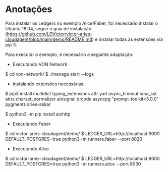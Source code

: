 # Anotações

Para instalar os Ledgers no exemplo Alice/Faber, foi necessário instalar o Ubuntu 18.04, seguir o guia de instalação (https://github.com/LDVictor/victor-aries-cloudagent/blob/main/demo/README.md) e instalar todas as extensões via pip 3.

Para executar o exemplo, é necessário a seguinte adaptação:

 - Executando VON Network:

$ cd von-network/
$ ./manage start --logs

 - Instalando extensões necessárias:

$ pip3 install multidict typing_extensions attr yarl async_timeout idna_ssl attrs charset_normalizer aiosignal qrcode asyncpg "prompt-toolkit<3.0.0" pygments aries-askar

$ python3 -m pip install aiohttp

 - Executando Faber

$ cd victor-aries-cloudagent/demo/
$ LEDGER_URL=http://localhost:9000 DEFAULT_POSTGRES=true python3 -m runners.faber --port 8020

 - Executando Alice

$ cd victor-aries-cloudagent/demo/
$ LEDGER_URL=http://localhost:9000 DEFAULT_POSTGRES=true python3 -m runners.alice --port 8030
